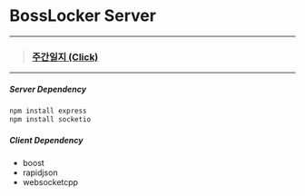 # BossLocker Server


---

> ### [주간일지 (Click)](https://github.com/goddun/Report/blob/master/%EA%B9%80%ED%99%8D%EC%9D%BC/%EC%A3%BC%EA%B0%84%EC%9D%BC%EC%A7%80.md)

---  



##### Server Dependency

```python
npm install express
npm install socketio
```

##### Client Dependency
- boost
- rapidjson
- websocketcpp
